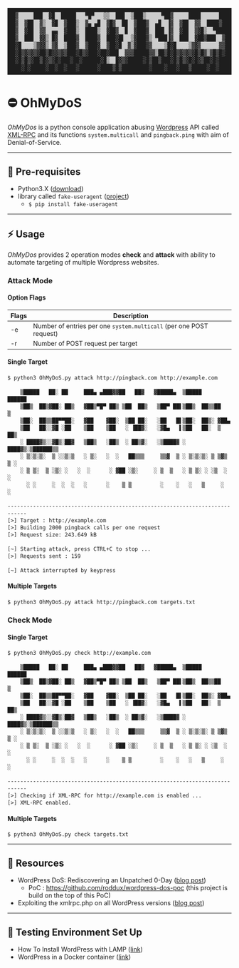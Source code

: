 <p align="center">
<img src="https://github.com/martinkubecka/OhMyDoS/blob/master/images/logo.png" alt="Logo">

# :no_entry: OhMyDoS


*OhMyDos* is a python console application abusing [Wordpress](https://wordpress.org/) API called [XML-RPC](https://codex.wordpress.org/XML-RPC_Support) and its functions `system.multicall` and `pingback.ping` with aim of Denial-of-Service. 

---
## :memo: Pre-requisites

- Python3.X ([download](https://www.python.org/downloads/release/python-3102/))
- library called `fake-useragent` ([project](https://pypi.org/project/fake-useragent/))
  - `$ pip install fake-useragent`

---
## :zap: Usage

*OhMyDos* provides 2 operation modes **check** and **attack** with ability to automate targeting of multiple Wordpress websites. 

### Attack Mode

#### Option Flags

Flags | Description
--|--
-e | Number of entries per one `system.multicall` (per one POST request)
-r | Number of POST request per target

#### Single Target

```
$ python3 OhMyDoS.py attack http://pingback.com http://example.com

    ▒█████   ██░ ██     ███▄ ▄███▓▓██   ██▓   ▓█████▄  ▒█████    ██████ 
    ▒██▒  ██▒▓██░ ██▒   ▓██▒▀█▀ ██▒ ▒██  ██▒   ▒██▀ ██▌▒██▒  ██▒▒██    ▒ 
    ▒██░  ██▒▒██▀▀██░   ▓██    ▓██░  ▒██ ██░   ░██   █▌▒██░  ██▒░ ▓██▄   
    ▒██   ██░░▓█ ░██    ▒██    ▒██   ░ ▐██▓░   ░▓█▄   ▌▒██   ██░  ▒   ██▒
    ░ ████▓▒░░▓█▒░██▓   ▒██▒   ░██▒  ░ ██▒▓░   ░▒████▓ ░ ████▓▒░▒██████▒▒
    ░ ▒░▒░▒░  ▒ ░░▒░▒   ░ ▒░   ░  ░   ██▒▒▒     ▒▒▓  ▒ ░ ▒░▒░▒░ ▒ ▒▓▒ ▒ ░
    ░ ▒ ▒░  ▒ ░▒░ ░   ░  ░      ░ ▓██ ░▒░     ░ ▒  ▒   ░ ▒ ▒░ ░ ░▒  ░ ░
      ░ ░     ░  ░  ░   ░      ░    ▒ ▒         ░    ░   ░   ▒     ░  ░  
    
----------------------------------------------------------------------------
[>] Target : http://example.com
[>] Building 2000 pingback calls per one request
[>] Request size: 243.649 kB

[~] Starting attack, press CTRL+C to stop ...
[>] Requests sent : 159

[~] Attack interrupted by keypress
```

#### Multiple Targets

```
$ python3 OhMyDoS.py attack http://pingback.com targets.txt
```

### Check Mode

#### Single Target

```
$ python3 OhMyDoS.py check http://example.com

    ▒█████   ██░ ██     ███▄ ▄███▓▓██   ██▓   ▓█████▄  ▒█████    ██████ 
    ▒██▒  ██▒▓██░ ██▒   ▓██▒▀█▀ ██▒ ▒██  ██▒   ▒██▀ ██▌▒██▒  ██▒▒██    ▒ 
    ▒██░  ██▒▒██▀▀██░   ▓██    ▓██░  ▒██ ██░   ░██   █▌▒██░  ██▒░ ▓██▄   
    ▒██   ██░░▓█ ░██    ▒██    ▒██   ░ ▐██▓░   ░▓█▄   ▌▒██   ██░  ▒   ██▒
    ░ ████▓▒░░▓█▒░██▓   ▒██▒   ░██▒  ░ ██▒▓░   ░▒████▓ ░ ████▓▒░▒██████▒▒
    ░ ▒░▒░▒░  ▒ ░░▒░▒   ░ ▒░   ░  ░   ██▒▒▒     ▒▒▓  ▒ ░ ▒░▒░▒░ ▒ ▒▓▒ ▒ ░
    ░ ▒ ▒░  ▒ ░▒░ ░   ░  ░      ░ ▓██ ░▒░     ░ ▒  ▒   ░ ▒ ▒░ ░ ░▒  ░ ░
      ░ ░     ░  ░  ░   ░      ░    ▒ ▒         ░    ░   ░   ▒     ░  ░  
    
----------------------------------------------------------------------------
[>] Checking if XML-RPC for http://example.com is enabled ...
[>] XML-RPC enabled.

```

#### Multiple Targets

```
$ python3 OhMyDoS.py check targets.txt
```

---
## :postbox: Resources

- WordPress DoS: Rediscovering an Unpatched 0-Day ([blog post](https://labs.arcturus.net/post/WordPress-DoS.html))
    - PoC : https://github.com/roddux/wordpress-dos-poc (this project is build on the top of this PoC)
- Exploiting the xmlrpc.php on all WordPress versions ([blog post](https://nitesculucian.github.io/2019/07/01/exploiting-the-xmlrpc-php-on-all-wordpress-versions/))

---
## :triangular_ruler: Testing Environment Set Up

- How To Install WordPress with LAMP ([link](https://github.com/martinkubecka/OhMyDoS/blob/main/guides/Wordpress_LAMP.md))
- WordPress in a Docker container ([link](https://github.com/martinkubecka/OhMyDoS/blob/main/guides/Wordpress_Docker.md))
